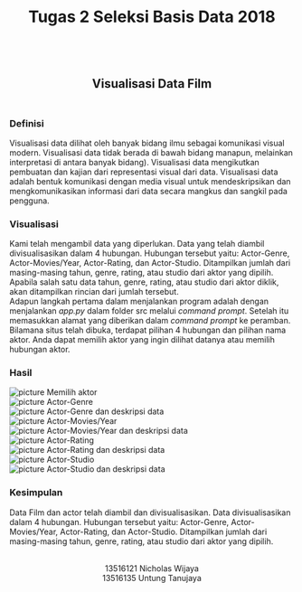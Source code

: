 <h1 align="center">
  <br>
  Tugas 2 Seleksi Basis Data 2018
  <br>
  <br>
</h1>

<h2 align="center">
  <br>
  Visualisasi Data Film
  <br>
  <br>
</h2>


### Definisi
Visualisasi data dilihat oleh banyak bidang ilmu sebagai komunikasi visual modern. Visualisasi data tidak berada di bawah bidang manapun, melainkan interpretasi di antara banyak bidang). Visualisasi data mengikutkan pembuatan dan kajian dari representasi visual dari data. Visualisasi data adalah bentuk komunikasi dengan media visual untuk mendeskripsikan dan mengkomunikasikan informasi dari data secara mangkus dan sangkil pada pengguna.

### Visualisasi
Kami telah mengambil data yang diperlukan. Data yang telah diambil divisualisasikan dalam 4 hubungan. Hubungan tersebut yaitu: Actor-Genre, Actor-Movies/Year, Actor-Rating, dan Actor-Studio. Ditampilkan jumlah dari masing-masing tahun, genre, rating, atau studio dari aktor yang dipilih. Apabila salah satu data tahun, genre, rating, atau studio dari aktor diklik, akan ditampilkan rincian dari jumlah tersebut. 
<br>
Adapun langkah pertama dalam menjalankan program adalah dengan menjalankan *app.py* dalam folder src melalui *command prompt*.  Setelah itu memasukkan alamat yang diberikan dalam *command prompt* ke peramban. Bilamana situs telah dibuka, terdapat pilihan 4 hubungan dan pilihan nama aktor. Anda dapat memilih aktor yang ingin dilihat datanya atau memilih hubungan aktor.

### Hasil
![picture](screencapture/actor.JPG)
Memilih aktor
<br>
![picture](screencapture/actorgenre1.JPG)
Actor-Genre
<br>
![picture](screencapture/actorgenre2.JPG)
Actor-Genre dan deskripsi data 
<br>
![picture](screencapture/actormovie1.JPG)
Actor-Movies/Year
<br>
![picture](screencapture/actormovie2.JPG)
Actor-Movies/Year dan deskripsi data 
<br>
![picture](screencapture/actorrating1.JPG)
Actor-Rating
<br>
![picture](screencapture/actorrating2.JPG)
Actor-Rating dan deskripsi data 
<br>
![picture](screencapture/actorstudio1.JPG)
Actor-Studio
<br>
![picture](screencapture/actorstudio2.JPG)
Actor-Studio dan deskripsi data 
<br>

### Kesimpulan
Data Film dan actor telah diambil dan divisualisasikan. Data divisualisasikan dalam 4 hubungan. Hubungan tersebut yaitu: Actor-Genre, Actor-Movies/Year, Actor-Rating, dan Actor-Studio. Ditampilkan jumlah dari masing-masing tahun, genre, rating, atau studio dari aktor yang dipilih. 

<p align="center">
  <br>
  13516121 Nicholas Wijaya
  <br>
  13516135 Untung Tanujaya
  <br>
  <br>
</p>